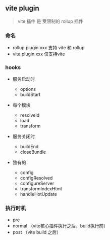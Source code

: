 ## vite plugin

> vite 插件 是 受限制的 rollup 插件

### 命名

- rollup.plugin.xxx 支持 vite 和 rollup
- vite.plugin.xxx   仅支持vite

### hooks

- 服务启动时

  - options
  - buildStart

- 每个模块

  - resolveId
  - load
  - transform

- 服务关闭时

  - buildEnd
  - closeBundle

- 独有的

  - config
  - configResolved
  - configureServer
  - transformIndexHtml
  - handleHotUpdate

### 执行时机

- pre
- normal （vite核心插件执行之后，build执行前）
- post （vite build 之后）